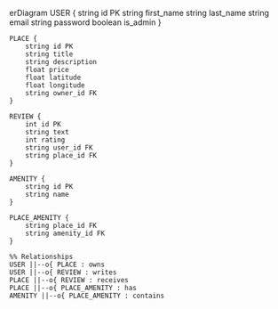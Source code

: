 erDiagram
    USER {
        string id PK
        string first_name
        string last_name
        string email
        string password
        boolean is_admin
    }

    PLACE {
        string id PK
        string title
        string description
        float price
        float latitude
        float longitude
        string owner_id FK
    }

    REVIEW {
        int id PK
        string text
        int rating
        string user_id FK
        string place_id FK
    }

    AMENITY {
        string id PK
        string name
    }

    PLACE_AMENITY {
        string place_id FK
        string amenity_id FK
    }

    %% Relationships
    USER ||--o{ PLACE : owns
    USER ||--o{ REVIEW : writes
    PLACE ||--o{ REVIEW : receives
    PLACE ||--o{ PLACE_AMENITY : has
    AMENITY ||--o{ PLACE_AMENITY : contains
